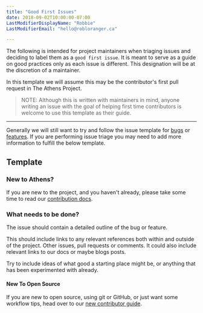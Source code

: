 ```yaml
---
title: "Good First Issues"
date: 2018-09-02T10:00:00-07:00
LastModifierDisplayName: "Robbie"
LastModifierEmail: "hello@robloranger.ca"

---
```


The following is intended for project maintainers when triaging issues and
deciding to label them as a `good first issue`. It is meant to serve as a guide
on good practices only as each issue is different. This designation will be at
the discretion of a maintainer.

In this template we will assume this may be the contributor's first pull
request in The Athens Project.

> NOTE: Although this is written with maintainers in mind, anyone writing an
> issue with the goal of helping first time contributors is welcome to use this
> template as their guide.

---

Generally we will still want to try and follow the issue template for [bugs](https://github.com/gomods/athens/blob/main/.github/ISSUE_TEMPLATE/bug_report.md) or
[features](https://github.com/gomods/athens/blob/main/.github/ISSUE_TEMPLATE/feature_request.md). If you are performing issue triage you may need to add more
information to fulfill the below template.

## Template

### New to Athens?

If you are new to the project, and you haven't already, please take some time to
read our [contribution docs](https://docs.gomods.io/contributing).

### What needs to be done?

The issue should contain a detailed outline of the bug or feature.

This should include links to any relevant references both within and outside of
the project. Other issues, pull requests or comments. It could also include
relevant links to our docs or maybe blogs posts.

Try to include ideas of what good a starting place might be, or anything that
has been experimented with already.

#### New To Open Source

If you are new to open source, using git or GitHub, or just want some workflow
tips, head over to our [new contributor guide](https://docs.gomods.io/contributing/new).


